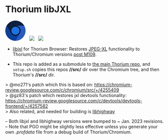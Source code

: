# Thorium libJXL

<img src="https://raw.githubusercontent.com/Alex313031/Thorium/main/logos/NEW/thorium.svg" width="64">&nbsp;&nbsp;&nbsp;<img src="https://raw.githubusercontent.com/Alex313031/thorium-libjxl/main/plus-sign.svg" width="64">&nbsp;&nbsp;&nbsp;<img src="https://raw.githubusercontent.com/Alex313031/thorium-libjxl/main/JPEG_XL_logo.svg" width="54">

 - [libjxl](https://github.com/libjxl/libjxl) for Thorium Browser: Restores [JPEG-XL](https://jpegxl.info/) functionality to Thorium/Chromium versions [post M109](https://chromium-review.googlesource.com/c/chromium/src/+/4081749).

 - This repo is added as a submodule to [the main Thorium repo](https://github.com/Alex313031/Thorium), and `setup.sh` copies this repos __//src/__ dir over the
 Chromium tree, and then Thorium's __//src/__ dir.

 &#62; @mo271's patch which this is based on: https://chromium-review.googlesource.com/c/chromium/src/+/4255409 \
 &#62; @gz83's patch which restores jxl devtools functionality: https://chromium-review.googlesource.com/c/devtools/devtools-frontend/+/4257582 \
 &#62; Also related, and needed for building is [libhighway](https://github.com/google/highway)

 &ndash; Both libjxl and libhighway versions were bumped to ~ Jan. 2023 revisions. \
 &ndash; Note that PGO might be slightly less effective unless you generate your own *.profdata* file from a debug build of Thorium/Chromium.
